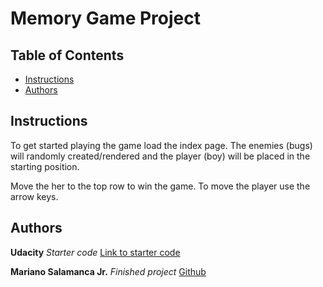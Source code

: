 # Memory Game Project

## Table of Contents

* [Instructions](#instructions)
* [Authors](#authors)

## Instructions

To get started playing the game load the index page. The enemies (bugs) will randomly created/rendered and the player (boy) will be placed in the starting position. 

Move the her to the top row to win the game. To move the player use the arrow keys.

## Authors

**Udacity** *Starter code* [Link to starter code](https://github.com/udacity/frontend-nanodegree-arcade-game)

**Mariano Salamanca Jr.** *Finished project* [Github](https://github.com/omoosey)
